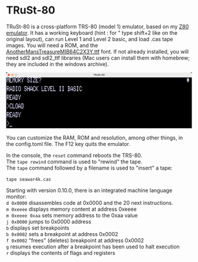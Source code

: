 # TRuSt-80

TRuSt-80 is a cross-platform TRS-80 (model 1) emulator, based on my [Z80 emulator](https://github.com/nicolasbauw/ZilogZ80).
It has a working keyboard (hint : for " type shift+2 like on the original layout), can run Level 1 and Level 2 basic, and load .cas tape images.
You will need a ROM, and the [AnotherMansTreasureMIB64C2X3Y.ttf](https://www.kreativekorp.com/swdownload/fonts/retro/amtreasure.zip) font. If not already installed, you will need sdl2 and sdl2_ttf libraries (Mac users can install them with homebrew; they are included in the windows archive).


![Screenshot](assets/TRuSt-80.png)

You can customize the RAM, ROM and resolution, among other things, in the config.toml file.
The F12 key quits the emulator.


In the console, the `reset` command reboots the TRS-80.  
The `tape rewind` command is used to "rewind" the tape.  
The `tape` command followed by a filename is used to "insert" a tape:  

```
tape seawar4k.cas
```

Starting with version 0.10.0, there is an integrated machine language monitor:  
`d 0x0000` disassembles code at 0x0000 and the 20 next instructions.  
`m 0xeeee` displays memory content at address 0xeeee  
`m 0xeeee 0xaa` sets memory address to the 0xaa value  
`j 0x0000` jumps to 0x0000 address  
`b` displays set breakpoints  
`b 0x0002` sets a breakpoint at address 0x0002  
`f 0x0002` "frees" (deletes) breakpoint at address 0x0002  
`g` resumes execution after a breakpoint has been used to halt execution  
`r` displays the contents of flags and registers